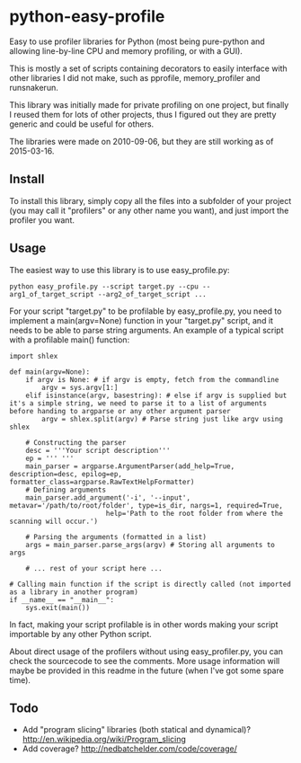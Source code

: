 python-easy-profile
==============
Easy to use profiler libraries for Python (most being pure-python and allowing line-by-line CPU and memory profiling, or with a GUI).

This is mostly a set of scripts containing decorators to easily interface with other libraries I did not make, such as pprofile, memory_profiler and runsnakerun.

This library was initially made for private profiling on one project, but finally I reused them for lots of other projects, thus I figured out they are pretty generic and could be useful for others.

The libraries were made on 2010-09-06, but they are still working as of 2015-03-16.

Install
---------
To install this library, simply copy all the files into a subfolder of your project (you may call it "profilers" or any other name you want), and just import the profiler you want.

Usage
----------
The easiest way to use this library is to use easy_profile.py:

    python easy_profile.py --script target.py --cpu --arg1_of_target_script --arg2_of_target_script ...

For your script "target.py" to be profilable by easy_profile.py, you need to implement a main(argv=None) function in your "target.py" script, and it needs to be able to parse string arguments. An example of a typical script with a profilable main() function:

    import shlex

    def main(argv=None):
        if argv is None: # if argv is empty, fetch from the commandline
            argv = sys.argv[1:]
        elif isinstance(argv, basestring): # else if argv is supplied but it's a simple string, we need to parse it to a list of arguments before handing to argparse or any other argument parser
            argv = shlex.split(argv) # Parse string just like argv using shlex

        # Constructing the parser
        desc = '''Your script description'''
        ep = ''' '''
        main_parser = argparse.ArgumentParser(add_help=True, description=desc, epilog=ep, formatter_class=argparse.RawTextHelpFormatter)
        # Defining arguments
        main_parser.add_argument('-i', '--input', metavar='/path/to/root/folder', type=is_dir, nargs=1, required=True,
                            help='Path to the root folder from where the scanning will occur.')

        # Parsing the arguments (formatted in a list)
        args = main_parser.parse_args(argv) # Storing all arguments to args

        # ... rest of your script here ...

    # Calling main function if the script is directly called (not imported as a library in another program)
    if __name__ == "__main__":
        sys.exit(main())

In fact, making your script profilable is in other words making your script importable by any other Python script.

About direct usage of the profilers without using easy_profiler.py, you can check the sourcecode to see the comments. More usage information will maybe be provided in this readme in the future (when I've got some spare time).

Todo
---------

- Add "program slicing" libraries (both statical and dynamical)? http://en.wikipedia.org/wiki/Program_slicing
- Add coverage? http://nedbatchelder.com/code/coverage/

